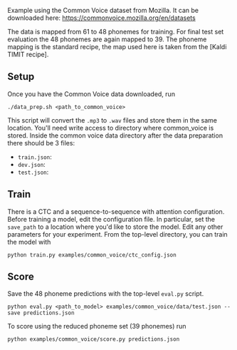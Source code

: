 Example using the Common Voice dataset from Mozilla. It can be downloaded here: https://commonvoice.mozilla.org/en/datasets

The data is mapped from 61 to 48 phonemes for training. For final test set
evaluation the 48 phonemes are again mapped to 39. The phoneme mapping is the
standard recipe, the map used here is taken from the [Kaldi TIMIT recipe].

## Setup

Once you have the Common Voice data downloaded, run

```
./data_prep.sh <path_to_common_voice>
```

This script will convert the `.mp3` to `.wav` files and store them in the same
location. You'll need write access to directory where common_voice is stored. Inside the common voice data directory
after the data preparation there should be 3 files:

- `train.json`: 
- `dev.json`: 
- `test.json`: 

## Train 

There is a CTC and a sequence-to-sequence with attention configuration. Before
training a model, edit the configuration file. In particular, set the
`save_path` to a location where you'd like to store the model. Edit any other
parameters for your experiment. From the top-level directory, you can train the
model with

``` 
python train.py examples/common_voice/ctc_config.json
```

## Score

Save the 48 phoneme predictions with the top-level `eval.py` script.

```
python eval.py <path_to_model> examples/common_voice/data/test.json --save predictions.json
```

To score using the reduced phoneme set (39 phonemes) run 

```
python examples/common_voice/score.py predictions.json 
```
